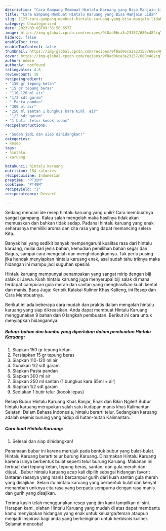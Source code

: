 ```yaml
---
description: "Cara Gampang Membuat Hintalu Karuang yang Bisa Manjain Lidah"
title: "Cara Gampang Membuat Hintalu Karuang yang Bisa Manjain Lidah"
slug: 1127-cara-gampang-membuat-hintalu-karuang-yang-bisa-manjain-lidah
category: Uncategorized
date: 2023-03-08T09:38:58.657Z
image: https://img-global.cpcdn.com/recipes/9f8ad06ca3a23157/680x482cq70/hintalu-karuang-foto-resep-utama.jpg
hideToc: false
enableToc: true
enableTocContent: false
thumbnail: https://img-global.cpcdn.com/recipes/9f8ad06ca3a23157/680x482cq70/hintalu-karuang-foto-resep-utama.jpg
cover: https://img-global.cpcdn.com/recipes/9f8ad06ca3a23157/680x482cq70/hintalu-karuang-foto-resep-utama.jpg
author: Admin
authorAv: notfound
ratingvalue: 4.8
reviewcount: 18
recipeingredient:
- "150 gr tepung ketan"
- "15 gr tepung beras"
- "110-120 ml air"
- "1/2 sdt garam"
- " Pasta pandan"
- "300 ml air"
- "250 ml santan 1 bungkus kara 65ml  air"
- "1/2 sdt garam"
- "1 butir telur kocok lepas"
recipeinstructions:

- "Sudah jadi dan siap dihidangkan!"
categories:
- Resep
tags:
- hintalu
- karuang

katakunci: hintalu karuang 
nutrition: 154 calories
recipecuisine: Indonesian
preptime: "PT38M"
cooktime: "PT49M"
recipeyield: "1"
recipecategory: Dessert

---
```





Sedang mencari ide resep hintalu karuang yang unik? Cara membuatnya sangat gampang. Kalau salah mengolah maka hasilnya tidak akan memuaskan dan bahkan tidak sedap. Padahal hintalu karuang yang enak seharusnya memiliki aroma dan cita rasa yang dapat memancing selera Kita.





Banyak hal yang sedikit banyak mempengaruhi kualitas rasa dari hintalu karuang, mulai dari jenis bahan, kemudian pemilihan bahan segar dan Bagus, sampai cara mengolah dan menghidangkannya. Tak perlu pusing jika hendak menyiapkan hintalu karuang enak,      asal sudah tahu triknya maka hidangan ini mampu jadi suguhan spesial.














Hintalu karuang mempunyai penampakan yang sangat mirip dengan biji salak di Jawa. Kuah hintalu karuang juga menyerupai biji salak di mana terdapat campuran gula merah dan santan yang menghasilkan kuah kental dan manis. Baca Juga: Keripik Kalakai Kuliner Khas Kalteng, ini Resep dan Cara Membuatnya.






Berikut ini ada beberapa cara mudah dan praktis dalam mengolah hintalu karuang yang siap dikreasikan. Anda dapat membuat Hintalu Karuang menggunakan 9 bahan dan 0 langkah pembuatan. Berikut ini cara untuk menyiapkan hidangannya.

<!--inarticleads1-->

##### Bahan-bahan dan bumbu yang diperlukan dalam pembuatan Hintalu Karuang:

1. Siapkan 150 gr tepung ketan
1. Persiapkan 15 gr tepung beras
1. Siapkan 110-120 ml air
1. Gunakan 1/2 sdt garam
1. Siapkan  Pasta pandan
1. Siapkan 300 ml air
1. Siapkan 250 ml santan (1 bungkus kara 65ml + air)
1. Siapkan 1/2 sdt garam
1. Sediakan 1 butir telur (kocok lepas)


Resep Bubur Hintalu Karuang Khas Banjar, Enak dan Bikin Ngiler! Bubur hintalu karuang merupakan salah satu kudapan manis khas Kalimantan Selatan. Dalam Bahasa Indonesia, hintalu berarti telur. Sedangkan karuang adalah sejenis burung yang hidup di hutan-hutan Kalimantan. 

<!--inarticleads2-->

##### Cara buat Hintalu Karuang:


1. Selesai dan siap dihidangkan!

Penamaan bubur ini karena merujuk pada bentuk bubur yang bulat-bulat. Hintalu Karuang berarti telur burung Karuang. Dinamakan Hintalu Karuang karena isinya berbentuk bulat seperti telur burung Karuang. Makanan ini terbuat dari tepung ketan, tepung beras, santan, dan gula merah dan dijual… Bubur hintalu karuang acap kali dipilih sebagai hidangan favorit lantaran rasanya yang manis bercampur gurih dari kuah santan gula merah yang disajikan. Selain itu hintalu karuang yang berbentuk bulat dan kenyal menambah uniknya cita rasa yang berpadu sempurna dengan rasa manis dan gurih yang disajikan. 

Terima kasih telah menggunakan resep yang tim kami tampilkan di sini. Harapan kami, olahan Hintalu Karuang yang mudah di atas dapat membantu kamu menyiapkan hidangan yang enak untuk keluarga/teman ataupun menjadi inspirasi bagi anda yang berkeinginan untuk berbisnis kuliner. Selamat mencoba!
